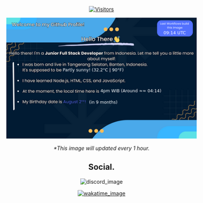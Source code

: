<div align="center">

  [![Visitors](https://api.visitorbadge.io/api/visitors?path=https%3A%2F%2Fgithub.com%2Fhexaaagon&label=Total%20Visitors&countColor=%231e234a)](https://visitorbadge.io/status?path=https%3A%2F%2Fgithub.com%2Fhexaaagon)
  
  ![readme](./out/image.png)
  
  *\*This image will updated every 1 hour.*
  
  ## Social.
  
  ![discord_image](https://lanyard.cnrad.dev/api/465454937267240962?bg=011B33&borderRadius=5px)
  
  [![wakatime_image](https://github-readme-stats.vercel.app/api/wakatime?username=hexaaagon&border_radius=5px&theme=dark&text_color=FFFFFF&bg_color=011B33&border_color=011B33&icon_color=58a6ff&show_icons=true&custom_title=Code%20Activity&layout=compact)](https://wakatime.com/@hexaaagon)
</div>
